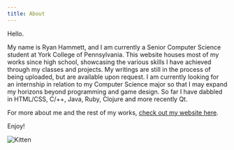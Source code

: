 ```yaml
---
title: About
---
```


Hello.

My name is Ryan Hammett, and I am currently a Senior Computer Science student at York College of Pennsylvania. This website houses most of my works since high school, showcasing the various skills I have achieved through my classes and projects. My writings are still in the process of being uploaded, but are available upon request. I am currently looking for an internship in relation to my Computer Science major so that I may expand my horizons beyond programming and game design. So far I have dabbled in HTML/CSS, C/++, Java, Ruby, Clojure and more recently Qt.

For more about me and the rest of my works, <a href="http://www.ryanhammett.com/" target="_blank"> check out my website here</a>.

Enjoy!

![Kitten](http://i0.wp.com/www.ryanhammett.com/wp-content/uploads/2013/05/IMG_0747.jpg)

